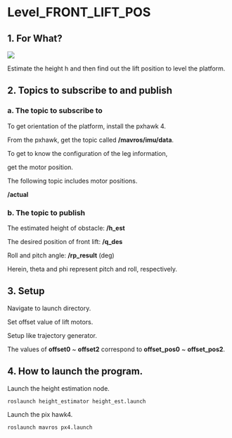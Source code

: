 # Level_FRONT_LIFT_POS

## 1. For What?

<image src="figure/figure_1.jpg">

Estimate the height h and then find out the lift position to level the platform.

## 2. Topics to subscribe to and publish

### a. The topic to subscribe to

To get orientation of the platform, install the pxhawk 4.

From the pxhawk, get the topic called **/mavros/imu/data**.

To get to know the configuration of the leg information,

get the motor position.

The following topic includes motor positions.

**/actual**

### b. The topic to publish

The estimated height of obstacle: **/h_est**

The desired position of front lift: **/q_des**

Roll and pitch angle: **/rp_result** (deg)

Herein, theta and phi represent pitch and roll, respectively.

## 3. Setup

Navigate to launch directory.

Set offset value of lift motors.

Setup like trajectory generator. 

The values of **offset0** ~ **offset2** correspond to **offset_pos0** ~ **offset_pos2**.

## 4. How to launch the program.

Launch the height estimation node.
```
roslaunch height_estimator height_est.launch
```

Launch the pix hawk4.
```
roslaunch mavros px4.launch
```
